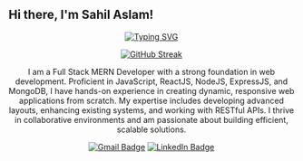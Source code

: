 ## Hi there, I'm Sahil Aslam!

<!--
**`Web Based Developer`**
-->
<div align="center">
  
  
 [![Typing SVG](https://readme-typing-svg.demolab.com?font=Fira+Code&weight=500&size=30&duration=3000&pause=500&color=F77808&center=true&vCenter=true&random=false&width=500&height=60&lines=A+Full+Stack+Developer;A+Web+Developer)](https://git.io/typing-svg)

    
  [![GitHub Streak](https://streak-stats.demolab.com/?user=SahilAslam)](https://git.io/streak-stats)
  
  
  I am a Full Stack MERN Developer with a strong foundation in web development. Proficient in JavaScript, ReactJS, NodeJS, ExpressJS, and MongoDB, I have hands-on experience in creating dynamic, responsive web applications from scratch. My expertise includes developing advanced layouts, enhancing existing systems, and working with RESTful APIs. I thrive in collaborative environments and am passionate about building efficient, scalable solutions.
  
  [![Gmail Badge](https://img.shields.io/badge/-sahilaslam14-c14438?style=flat&logo=Gmail&logoColor=white&link=mailto:sahilaslam14@gmail.com)](mailto:sahilaslam14@gmail.com)
  [![LinkedIn Badge](https://img.shields.io/badge/-SahilAslam-0A66C2?style=flat&logo=LinkedIn&logoColor=white&link=https://www.linkedin.com/in/sahilaslam)](https://www.linkedin.com/in/sahilaslam)
  
</div>

<!--
**SahilAslam/SahilAslam** is a ✨ _special_ ✨ repository because its `README.md` (this file) appears on your GitHub profile.

Here are some ideas to get you started:

- 🔭 I’m currently working on ...
- 🌱 I’m currently learning ...
- 👯 I’m looking to collaborate on ...
- 🤔 I’m looking for help with ...
- 💬 Ask me about ...
- 📫 How to reach me: ...
- 😄 Pronouns: ...
- ⚡ Fun fact: ...
-->
